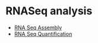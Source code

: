 # RNASeq analysis

* [RNA Seq Assembly](RNASeqAssembly)
* [RNA Seq Quantification](RNASeq_AlignQuant)

